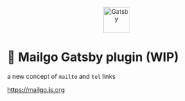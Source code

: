 <p align="center">
  <a href="https://www.gatsbyjs.org">
    <img alt="Gatsby" src="https://www.gatsbyjs.org/monogram.svg" width="60" />
  </a>
</p>

# 💌 Mailgo Gatsby plugin (WIP)

a new concept of `mailto` and `tel` links

<https://mailgo.js.org>
